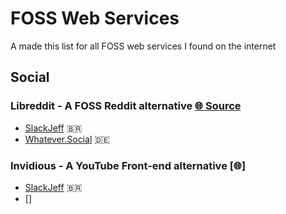 # FOSS Web Services

A made this list for all FOSS web services I found on the internet

## Social

### Libreddit - A FOSS Reddit alternative [🌐 Source](https://github.com/libreddit/libreddit)

- [SlackJeff](https://libreddit.slackjeff.com.br) 🇧🇷
- [Whatever.Social](https://discuss.whatever.social/) 🇩🇪

### Invidious - A YouTube Front-end alternative [🌐] 

- [SlackJeff](https://invidious.slackjeff.com.br) 🇧🇷
- []
